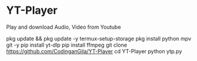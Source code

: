 # YT-Player
Play and download Audio, Video from Youtube

pkg update && pkg update -y
termux-setup-storage
pkg install python mpv git -y
pip install yt-dlp
pip install ffmpeg
git clone https://github.com/CodinganGila/YT-Player
cd YT-Player
python ytp.py
